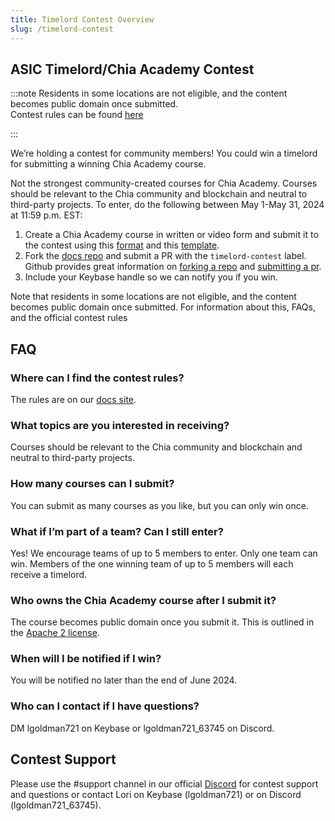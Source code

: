 ```yaml
---
title: Timelord Contest Overview
slug: /timelord-contest
---
```


## ASIC Timelord/Chia Academy Contest

:::note
Residents in some locations are not eligible, and the content becomes public domain once submitted.  
Contest rules can be found [here](/timelord-contest-rules)

:::

We’re holding a contest for community members! You could win a timelord for submitting a winning Chia Academy course.

Not the strongest community-created courses for Chia Academy. Courses should be relevant to the Chia community and blockchain and neutral to third-party projects.
To enter, do the following between May 1-May 31, 2024 at 11:59 p.m. EST:

1. Create a Chia Academy course in written or video form and submit it to the contest using this [format](https://docs.chia.net/academy-overview/) and this [template](https://github.com/Chia-Network/chia-docs/blob/33269c4ab9a661fbaf2a61aaa062e88639e17f8f/docs/academy/academy-intro/academy-overview.md).
2. Fork the [docs repo](https://github.com/Chia-Network/chia-docs/tree/main) and submit a PR with the `timelord-contest` label. Github provides great information on [forking a repo](https://docs.github.com/en/pull-requests/collaborating-with-pull-requests/working-with-forks/fork-a-repo) and [submitting a pr](https://docs.github.com/en/pull-requests/collaborating-with-pull-requests/proposing-changes-to-your-work-with-pull-requests/creating-a-pull-request-from-a-fork).
3. Include your Keybase handle so we can notify you if you win.

Note that residents in some locations are not eligible, and the content becomes public domain once submitted. For information about this, FAQs, and the official contest rules

## FAQ

### Where can I find the contest rules?

The rules are on our [docs site](/timelord-contest-rules).

### What topics are you interested in receiving?

Courses should be relevant to the Chia community and blockchain and neutral to third-party projects.

### How many courses can I submit?

You can submit as many courses as you like, but you can only win once.

### What if I’m part of a team? Can I still enter?

Yes! We encourage teams of up to 5 members to enter. Only one team can win. Members of the one winning team of up to 5 members will each receive a timelord.

### Who owns the Chia Academy course after I submit it?

The course becomes public domain once you submit it. This is outlined in the [Apache 2 license](https://github.com/Chia-Network/chia-docs/blob/main/docs/academy/academy-intro/academy-overview.md%20repo).

### When will I be notified if I win?

You will be notified no later than the end of June 2024.

### Who can I contact if I have questions?

DM lgoldman721 on Keybase or lgoldman721_63745 on Discord.

## Contest Support

Please use the #support channel in our official [Discord](https://discord.gg/chia) for contest support and questions or contact Lori on Keybase (lgoldman721) or on Discord (lgoldman721_63745).
